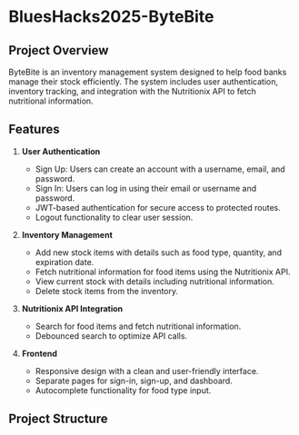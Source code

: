 # BluesHacks2025-ByteBite

## Project Overview
ByteBite is an inventory management system designed to help food banks manage their stock efficiently. The system includes user authentication, inventory tracking, and integration with the Nutritionix API to fetch nutritional information.

## Features
1. **User Authentication**
   - Sign Up: Users can create an account with a username, email, and password.
   - Sign In: Users can log in using their email or username and password.
   - JWT-based authentication for secure access to protected routes.
   - Logout functionality to clear user session.

2. **Inventory Management**
   - Add new stock items with details such as food type, quantity, and expiration date.
   - Fetch nutritional information for food items using the Nutritionix API.
   - View current stock with details including nutritional information.
   - Delete stock items from the inventory.

3. **Nutritionix API Integration**
   - Search for food items and fetch nutritional information.
   - Debounced search to optimize API calls.

4. **Frontend**
   - Responsive design with a clean and user-friendly interface.
   - Separate pages for sign-in, sign-up, and dashboard.
   - Autocomplete functionality for food type input.

## Project Structure